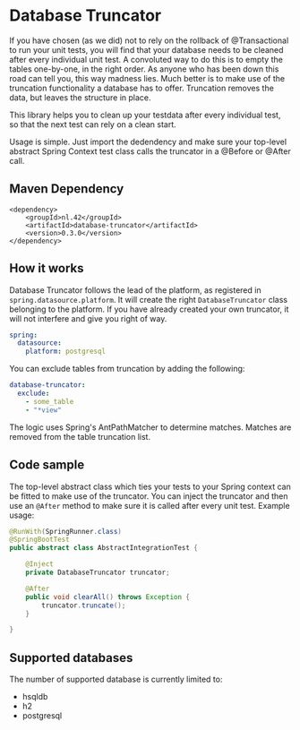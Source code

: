 # Database Truncator

If you have chosen (as we did) not to rely on the rollback of @Transactional to run your unit tests, you will find that your database needs to be cleaned after every individual unit test. A convoluted way to do this is to empty the tables one-by-one, in the right order. As anyone who has been down this road can tell you, this way madness lies. Much better is to make use of the truncation functionality a database has to offer. Truncation removes the data, but leaves the structure in place.
 
This library helps you to clean up your testdata after every individual test, so that the next test can rely on a clean start.

Usage is simple. Just import the dedendency and make sure your top-level abstract Spring Context test class calls the truncator in a @Before or @After call.

## Maven Dependency

```
<dependency>
    <groupId>nl.42</groupId>
    <artifactId>database-truncator</artifactId>
    <version>0.3.0</version>
</dependency>

```

## How it works

Database Truncator follows the lead of the platform, as registered in ```spring.datasource.platform```. It will create the right ```DatabaseTruncator``` class belonging to the platform. If you have already created your own truncator, it will not interfere and give you right of way.

```yaml
spring:
  datasource:
    platform: postgresql
```

You can exclude tables from truncation by adding the following:

```yaml
database-truncator:
  exclude:
    - some_table
    - "*view"
```

The logic uses Spring's AntPathMatcher to determine matches. Matches are removed from the table truncation list.

## Code sample

The top-level abstract class which ties your tests to your Spring context can be fitted to make use of the truncator. You can inject the truncator and then use an ```@After``` method to make sure it is called after every unit test. Example usage:

```java
@RunWith(SpringRunner.class)
@SpringBootTest
public abstract class AbstractIntegrationTest {

    @Inject
    private DatabaseTruncator truncator;

    @After
    public void clearAll() throws Exception {
        truncator.truncate();
    }

}
```

## Supported databases
The number of supported database is currently limited to:
* hsqldb
* h2
* postgresql
